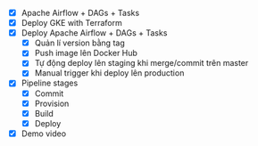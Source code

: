 - [x] Apache Airflow + DAGs + Tasks
- [x] Deploy GKE with Terraform
- [x] Deploy Apache Airflow + DAGs + Tasks
    - [x] Quản lí version bằng tag
    - [x] Push image lên Docker Hub
    - [x] Tự động deploy lên staging khi merge/commit trên master
    - [x] Manual trigger khi deploy lên production
- [x] Pipeline stages
    - [x] Commit
    - [x] Provision
    - [x] Build
    - [x] Deploy
- [x] Demo video
